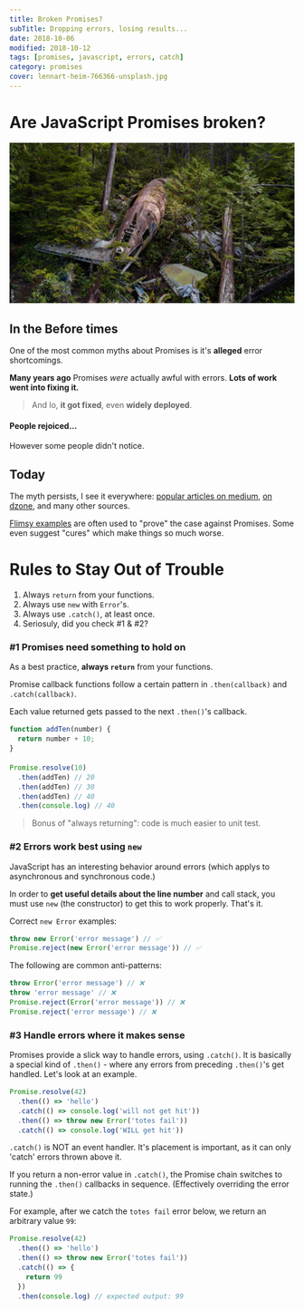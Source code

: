 ```yaml
---
title: Broken Promises?
subTitle: Dropping errors, losing results...
date: 2018-10-06
modified: 2018-10-12
tags: [promises, javascript, errors, catch]
category: promises
cover: lennart-heim-766366-unsplash.jpg
---
```


# Are JavaScript Promises broken?

![credit: lennart-heim-766366-unsplash](lennart-heim-766366-unsplash.jpg)

## In the Before times

One of the most common myths about Promises is it's **alleged** error shortcomings.

**Many years ago** Promises _were_ actually awful with errors. **Lots of work went into fixing it.**

> And lo, **it got fixed**, even **widely deployed**.

#### People rejoiced...

However some people didn't notice.

## Today

The myth persists, I see it everywhere: [popular articles on medium](https://hackernoon.com/6-reasons-why-javascripts-async-await-blows-promises-away-tutorial-c7ec10518dd9), [on dzone](https://dzone.com/articles/javascript-promises-and-why-asyncawait-wins-the-ba), and many other sources.

[Flimsy examples](/promise-gotchas/) are often used to "prove" the case against Promises. Some even suggest "cures" which make things so much worse.

<!-- One such tip I've seen multiple times: is to never use `.catch`, and instead use an `"unhandledRejection"` global event. **NEVER** do this. unhandledRejection is designed for cleanup of global references, like database connections, before an impending shutdown.) -->


# Rules to Stay Out of Trouble

1. Always `return` from your functions.
1. Always use `new` with `Error`'s.
1. Always use `.catch()`, at least once.
1. Seriosuly, did you check #1 & #2?


### #1 Promises need something to hold on

As a best practice, **always `return`** from your functions.

Promise callback functions follow a certain pattern in `.then(callback)` and `.catch(callback)`.

Each value returned gets passed to the next `.then()`'s callback.

```js
function addTen(number) {
  return number + 10;
}

Promise.resolve(10)
  .then(addTen) // 20
  .then(addTen) // 30
  .then(addTen) // 40
  .then(console.log) // 40
```

> Bonus of "always returning": code is much easier to unit test.

### #2 Errors work best using `new`

JavaScript has an interesting behavior around errors (which applys to asynchronous and synchronous code.)

In order to **get useful details about the line number** and call stack, you must use `new` (the constructor) to get this to work properly. That's it.

Correct `new Error` examples:

```js
throw new Error('error message') // ✅
Promise.reject(new Error('error message')) // ✅
```

The following are common anti-patterns:

```js
throw Error('error message') // ❌
throw 'error message' // ❌
Promise.reject(Error('error message')) // ❌
Promise.reject('error message') // ❌
```


### #3 Handle errors where it makes sense

Promises provide a slick way to handle errors, using `.catch()`. It is basically a special kind of `.then()` - where any errors from preceding `.then()`'s get handled. Let's look at an example.

```js
Promise.resolve(42)
  .then(() => 'hello')
  .catch(() => console.log('will not get hit'))
  .then(() => throw new Error('totes fail'))
  .catch(() => console.log('WILL get hit'))
```


`.catch()` is NOT an event handler. It's placement is important, as it can only 'catch' errors thrown above it.

If you return a non-error value in `.catch()`, the Promise chain switches to running the `.then()` callbacks in sequence. (Effectively overriding the error state.)

For example, after we catch the `totes fail` error below, we return an arbitrary value `99`:

```js
Promise.resolve(42)
  .then(() => 'hello')
  .then(() => throw new Error('totes fail'))
  .catch(() => {
    return 99
  })
  .then(console.log) // expected output: 99
```

